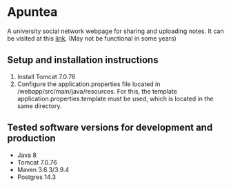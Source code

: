 # Apuntea

A university social network webpage for sharing and uploading notes. It can be visited at this [link](http://pawserver.it.itba.edu.ar/paw-2023b-12/). (May not be functional in some years)

## Setup and installation instructions
1. Install Tomcat 7.0.76
2. Configure the application.properties file located in /webapp/src/main/java/resources. For this, the template application.properties.template must be used, which is located in the same directory.

## Tested software versions for development and production
- Java 8
- Tomcat 7.0.76
- Maven 3.6.3/3.9.4
- Postgres 14.3
